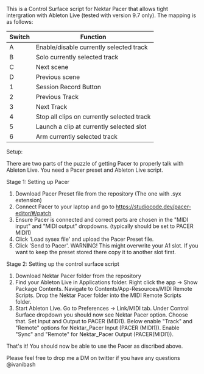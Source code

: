 This is a Control Surface script for Nektar Pacer that allows tight intergration with Ableton Live (tested with version 9.7 only). The mapping is as follows:

| Switch | Function                                   |
|--------|--------------------------------------------|
| A      | Enable/disable currently selected track    |
| B      | Solo currently selected track              |
| C      | Next scene                                 |
| D      | Previous scene                             |
| 1      | Session Record Button                      |
| 2      | Previous Track                             |
| 3      | Next Track                                 |
| 4      | Stop all clips on currently selected track |
| 5      | Launch a clip at currently selected slot   |
| 6      | Arm currently selected track               |


Setup:

There are two parts of the puzzle of getting Pacer to properly talk with Ableton Live. You need a Pacer preset and Ableton Live script. 

Stage 1: Setting up Pacer

1. Download Pacer Preset file from the repository (The one with .syx extension)
2. Connect Pacer to your laptop and go to https://studiocode.dev/pacer-editor/#/patch
3. Ensure Pacer is connected and correct ports are chosen in the "MIDI input" and "MIDI output" dropdowns. (typically should be set to PACER MIDI1)
4. Click 'Load sysex file' and upload the Pacer Preset file.
5. Click 'Send to Pacer'. WARNING! This might overwrite your A1 slot. If you want to keep the preset stored there copy it to another slot first.

Stage 2: Setting up the control surface script

1. Download Nektar Pacer folder from the repository
2. Find your Ableton Live in Applications folder. Right click the app -> Show Package Contents. Navigate to Contents/App-Resources/MIDI Remote Scripts. Drop the Nektar Pacer folder into the MIDI Remote Scripts folder.
3. Start Ableton Live. Go to Preferences -> Link/MIDI tab. Under Control Surface dropdown you should now see Nektar Pacer option. Choose that. Set Input and Output to PACER (MIDI1). Below enable "Track" and "Remote" options for Nektar_Pacer Input (PACER (MIDI1)). Enable "Sync" and "Remote" for Nektar_Pacer Output (PACER(MIDI1)).

That's it! You should now be able to use the Pacer as discribed above. 

Please feel free to drop me a DM on twitter if you have any questions @ivanibash
